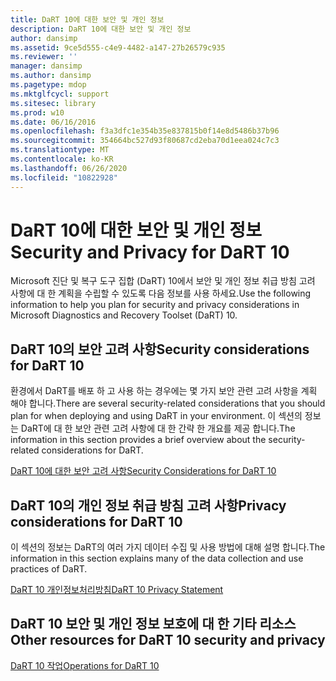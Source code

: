 ```yaml
---
title: DaRT 10에 대한 보안 및 개인 정보
description: DaRT 10에 대한 보안 및 개인 정보
author: dansimp
ms.assetid: 9ce5d555-c4e9-4482-a147-27b26579c935
ms.reviewer: ''
manager: dansimp
ms.author: dansimp
ms.pagetype: mdop
ms.mktglfcycl: support
ms.sitesec: library
ms.prod: w10
ms.date: 06/16/2016
ms.openlocfilehash: f3a3dfc1e354b35e837815b0f14e8d5486b37b96
ms.sourcegitcommit: 354664bc527d93f80687cd2eba70d1eea024c7c3
ms.translationtype: MT
ms.contentlocale: ko-KR
ms.lasthandoff: 06/26/2020
ms.locfileid: "10822928"
---
```

# <span data-ttu-id="aa862-103">DaRT 10에 대한 보안 및 개인 정보</span><span class="sxs-lookup"><span data-stu-id="aa862-103">Security and Privacy for DaRT 10</span></span>


<span data-ttu-id="aa862-104">Microsoft 진단 및 복구 도구 집합 (DaRT) 10에서 보안 및 개인 정보 취급 방침 고려 사항에 대 한 계획을 수립할 수 있도록 다음 정보를 사용 하세요.</span><span class="sxs-lookup"><span data-stu-id="aa862-104">Use the following information to help you plan for security and privacy considerations in Microsoft Diagnostics and Recovery Toolset (DaRT) 10.</span></span>

## <span data-ttu-id="aa862-105">DaRT 10의 보안 고려 사항</span><span class="sxs-lookup"><span data-stu-id="aa862-105">Security considerations for DaRT 10</span></span>


<span data-ttu-id="aa862-106">환경에서 DaRT를 배포 하 고 사용 하는 경우에는 몇 가지 보안 관련 고려 사항을 계획 해야 합니다.</span><span class="sxs-lookup"><span data-stu-id="aa862-106">There are several security-related considerations that you should plan for when deploying and using DaRT in your environment.</span></span> <span data-ttu-id="aa862-107">이 섹션의 정보는 DaRT에 대 한 보안 관련 고려 사항에 대 한 간략 한 개요를 제공 합니다.</span><span class="sxs-lookup"><span data-stu-id="aa862-107">The information in this section provides a brief overview about the security-related considerations for DaRT.</span></span>

[<span data-ttu-id="aa862-108">DaRT 10에 대한 보안 고려 사항</span><span class="sxs-lookup"><span data-stu-id="aa862-108">Security Considerations for DaRT 10</span></span>](security-considerations-for-dart-10.md)

## <span data-ttu-id="aa862-109">DaRT 10의 개인 정보 취급 방침 고려 사항</span><span class="sxs-lookup"><span data-stu-id="aa862-109">Privacy considerations for DaRT 10</span></span>


<span data-ttu-id="aa862-110">이 섹션의 정보는 DaRT의 여러 가지 데이터 수집 및 사용 방법에 대해 설명 합니다.</span><span class="sxs-lookup"><span data-stu-id="aa862-110">The information in this section explains many of the data collection and use practices of DaRT.</span></span>

[<span data-ttu-id="aa862-111">DaRT 10 개인정보처리방침</span><span class="sxs-lookup"><span data-stu-id="aa862-111">DaRT 10 Privacy Statement</span></span>](dart-10-privacy-statement.md)

## <span data-ttu-id="aa862-112">DaRT 10 보안 및 개인 정보 보호에 대 한 기타 리소스</span><span class="sxs-lookup"><span data-stu-id="aa862-112">Other resources for DaRT 10 security and privacy</span></span>


[<span data-ttu-id="aa862-113">DaRT 10 작업</span><span class="sxs-lookup"><span data-stu-id="aa862-113">Operations for DaRT 10</span></span>](operations-for-dart-10.md)

 

 





